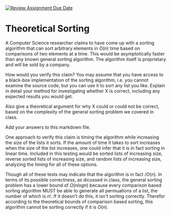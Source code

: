 [![Review Assignment Due Date](https://classroom.github.com/assets/deadline-readme-button-24ddc0f5d75046c5622901739e7c5dd533143b0c8e959d652212380cedb1ea36.svg)](https://classroom.github.com/a/9YUeXH71)
# Theoretical Sorting

A Computer Science researcher claims to have come up with a sorting algorithm
that can sort arbitrary elements in $O(n)$ time based on comparisons of two
elements at a time. This would be asymptotically faster than any known general
sorting algorithm. The algorithm itself is proprietary and will be sold by a
company.

How would you verify this claim? You may assume that you have access to a
black-box implementation of the sorting algorithm, i.e. you cannot examine the
source code, but you can use it to sort any list you like. Explain in detail
your method for investigating whether X is correct, including any expected
results you would get.

Also give a theoretical argument for why X could or could not be correct, based
on the complexity of the general sorting problem we covered in class.

Add your answers to this markdown file.

One approach to verify this claim is timing the algorithm while increasing the size of the lists it sorts. If the amount of time it takes to sort increases when the size of the list increases, one could infer that it is in fact sorting in linear time. Included in this testing would be sorted lists of increasing size, reverse sorted lists of increasing size, and random lists of increasing size, analyzing the timing for all of these options. 

Though all of these tests may indicate that the algorithm is in fact $/O(n)$. In terms of its possible correctness, as dicussed in class, the general sorting problem has a lower bound of $\Omega(nlogn)$ because every comparison based sorting algorithm MUST be able to generate all permuations of a list, the number of which is $n!$. If it doesn't do this, it isn't sorting correctly. Therefor according to the theoretical bounds of comparison based sorting, this algorithm cannot be sorting correctly if it is $O(n)$. 
